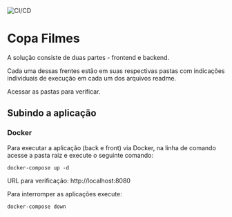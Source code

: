 ![CI/CD](https://github.com/gabrielfbarros/CopaFilmes/workflows/CI/CD/badge.svg)

# Copa Filmes

A solução consiste de duas partes - frontend e backend.

Cada uma dessas frentes estão em suas respectivas pastas com indicações individuais de execução em cada um dos arquivos readme.

Acessar as pastas para verificar.

## Subindo a aplicação

### Docker

Para executar a aplicação (back e front) via Docker, na linha de comando acesse a pasta raiz e execute o seguinte comando:

    docker-compose up -d

URL para verificação: http://localhost:8080

Para interromper as aplicações execute:

    docker-compose down
